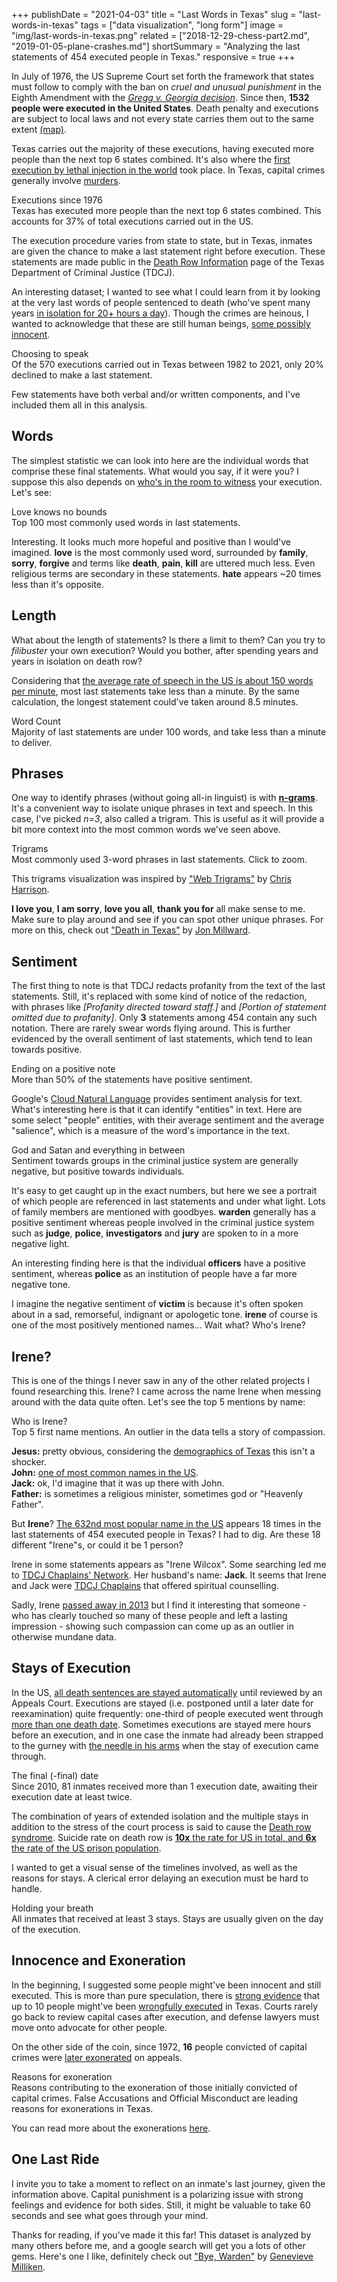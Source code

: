 +++
publishDate = "2021-04-03"
title = "Last Words in Texas"
slug = "last-words-in-texas"
tags = ["data visualization", "long form"]
image = "img/last-words-in-texas.png"
related = ["2018-12-29-chess-part2.md", "2019-01-05-plane-crashes.md"]
shortSummary = "Analyzing the last statements of 454 executed people in Texas."
responsive = true
+++

In July of 1976, the US Supreme Court set forth the framework that states must follow to comply with the ban on _cruel and unusual punishment_ in the Eighth Amendment with the _[Gregg v. Georgia decision](https://en.wikipedia.org/wiki/Gregg_v._Georgia#Decision_of_the_Court)_. Since then, **1532 people were executed in the United States**. Death penalty and executions are subject to local laws and not every state carries them out to the same extent [(map)](https://en.wikipedia.org/wiki/Capital_punishment_in_the_United_States#/media/File:Death_penalty_in_the_United_States_with_hiatuses.svg).

Texas carries out the majority of these executions, having executed more people than the next top 6 states combined. It's also where the [first execution by lethal injection in the world](https://en.wikipedia.org/wiki/Capital_punishment_in_Texas) took place. In Texas, capital crimes generally involve [murders](https://en.wikipedia.org/wiki/Capital_punishment_in_Texas#Capital_crimes).

<div>
	<div class="viz-title">Executions since 1976</div>
	<div class="viz-subtitle">Texas has executed more people than the next top 6 states combined. This accounts for 37% of total executions carried out in the US.</div>
	<div id="executionTotals" class="viz"></div>
</div>

The execution procedure varies from state to state, but in Texas, inmates are given the chance to make a last statement right before execution. These statements are made public in the [Death Row Information](https://www.tdcj.texas.gov/death_row/dr_executed_offenders.html) page of the Texas Department of Criminal Justice (TDCJ).

An interesting dataset; I wanted to see what I could learn from it by looking at the very last words of people sentenced to death (who've spent many years [in isolation for 20+ hours a day](https://www.themarshallproject.org/2017/07/23/condemned-to-death-and-solitary-confinement)). Though the crimes are heinous, I wanted to acknowledge that these are still human beings, [some possibly innocent](https://deathpenaltyinfo.org/policy-issues/innocence).

<div>
	<div class="viz-title">Choosing to speak</div>
	<div class="viz-subtitle">Of the 570 executions carried out in Texas between 1982 to 2021, only 20% declined to make a last statement.</div>
	<div id="lastStatementRatio" class="viz"></div>
</div>

Few statements have both verbal and/or written components, and I've included them all in this analysis.

## Words

The simplest statistic we can look into here are the individual words that comprise these final statements. What would you say, if it were you? I suppose this also depends on [who's in the room to witness](https://www.tdcj.texas.gov/divisions/vs/viewing_executions.html) your execution. Let's see:

<div>
	<div class="viz-title">Love knows no bounds</div>
	<div class="viz-subtitle">Top 100 most commonly used words in last statements.</div>
	<div id="most-common-words" class="viz"></div>
</div>

Interesting. It looks much more hopeful and positive than I would've imagined. <span class="wordFreq">**love**</span> is the most commonly used word, surrounded by <span class="wordFreq">**family**</span>, <span class="wordFreq">**sorry**</span>, <span class="wordFreq">**forgive**</span> and terms like <span class="wordFreq">**death**</span>, <span class="wordFreq">**pain**</span>, <span class="wordFreq">**kill**</span> are uttered much less. Even religious terms are secondary in these statements. <span class="wordFreq">**hate**</span> appears ~20 times less than it's opposite.

## Length

What about the length of statements? Is there a limit to them? Can you try to _filibuster_ your own execution? Would you bother, after spending years and years in isolation on death row?

Considering that [the average rate of speech in the US is about 150 words per minute](http://www.ncvs.org/ncvs/tutorials/voiceprod/tutorial/quality.html), most last statements take less than a minute. By the same calculation, the longest statement could've taken around 8.5 minutes.

<div>
	<div class="viz-title">Word Count</div>
	<div class="viz-subtitle">Majority of last statements are under 100 words, and take less than a minute to deliver.</div>
	<div id="statement-lengths" class="viz"></div>
</div>

## Phrases

One way to identify phrases (without going all-in linguist) is with [**n-grams**](https://en.wikipedia.org/wiki/N-gram). It's a convenient way to isolate unique phrases in text and speech. In this case, I've picked _n=3_, also called a trigram. This is useful as it will provide a bit more context into the most common words we've seen above.

<div>
	<div class="viz-title">Trigrams</div>
	<div class="viz-subtitle">Most commonly used 3-word phrases in last statements. Click to zoom.</div>
	<div id="trigrams" class="viz"></div>
</div>

This trigrams visualization was inspired by ["Web Trigrams"](https://www.chrisharrison.net/index.php/Visualizations/WebTrigrams) by [Chris Harrison](https://www.chrisharrison.net/).

**I love you**, **I am sorry**, **love you all**, **thank you for** all make sense to me. Make sure to play around and see if you can spot other unique phrases. For more on this, check out ["Death in Texas"](https://jonmillward.com/blog/psychological-subtleties/death-in-texas-analyzing-the-last-words-of-478-death-row-prisoners/) by [Jon Millward](https://jonmillward.com/blog/).

## Sentiment

The first thing to note is that TDCJ redacts profanity from the text of the last statements. Still, it's replaced with some kind of notice of the redaction, with phrases like _[Profanity directed toward staff.]_ and _[Portion of statement omitted due to profanity]_. Only **3** statements among 454 contain any such notation. There are rarely swear words flying around. This is further evidenced by the overall sentiment of last statements, which tend to lean towards positive.

<div>
	<div class="viz-title">Ending on a positive note</div>
	<div class="viz-subtitle">More than 50% of the statements have positive sentiment.</div>
	<div id="statementSentiment" class="viz"></div>
</div>

Google's [Cloud Natural Language](https://cloud.google.com/natural-language) provides sentiment analysis for text. What's interesting here is that it can identify "entities" in text. Here are some select "people" entities, with their average sentiment and the average "salience", which is a measure of the word's importance in the text.

<div>
	<div class="viz-title">God and Satan and everything in between</div>
	<div class="viz-subtitle">Sentiment towards groups in the criminal justice system are generally negative, but positive towards individuals.</div>
	<div id="person-sentiment" class="viz"></div>
</div>

It's easy to get caught up in the exact numbers, but here we see a portrait of which people are referenced in last statements and under what light. Lots of family members are mentioned with goodbyes. <span class="statementSentiment">**warden**</span> generally has a positive sentiment whereas people involved in the criminal justice system such as <span class="statementSentiment">**judge**</span>, <span class="statementSentiment">**police**</span>, <span class="statementSentiment">**investigators**</span> and <span class="statementSentiment">**jury**</span> are spoken to in a more negative light.

An interesting finding here is that the individual <span class="statementSentiment">**officers**</span> have a positive sentiment, whereas <span class="statementSentiment">**police**</span> as an institution of people have a far more negative tone.

I imagine the negative sentiment of <span class="statementSentiment">**victim**</span> is because it's often spoken about in a sad, remorseful, indignant or apologetic tone. <span class="statementSentiment">**irene**</span> of course is one of the most positively mentioned names... Wait what? Who's Irene?

## Irene?

This is one of the things I never saw in any of the other related projects I found researching this. Irene? I came across the name Irene when messing around with the data quite often. Let's see the top 5 mentions by name:

<div>
	<div class="viz-title">Who is Irene?</div>
	<div class="viz-subtitle">Top 5 first name mentions. An outlier in the data tells a story of compassion.</div>
	<div id="firstNames" class="viz"></div>
</div>

**Jesus:** pretty obvious, considering the [demographics of Texas](https://en.wikipedia.org/wiki/Demographics_of_Texas#Religion) this isn't a shocker.\
**John:** [one of most common names in the US](<https://en.wikipedia.org/wiki/John_(given_name)#Name_statistics>).\
**Jack:** ok, I'd imagine that it was up there with John.\
**Father:** is sometimes a religious minister, sometimes god or "Heavenly Father".

But **Irene**? [The 632nd most popular name in the US](<https://en.wikipedia.org/wiki/Irene_(given_name)>) appears 18 times in the last statements of 454 executed people in Texas? I had to dig. Are these 18 different "Irene"s, or could it be 1 person?

Irene in some statements appears as "Irene Wilcox". Some searching led me to [TDCJ Chaplains' Network](http://www.preciousheart.net/chaplaincy/Prison_Ministries.htm). Her husband's name: **Jack**. It seems that Irene and Jack were [TDCJ Chaplains](https://www.tdcj.texas.gov/TDCJ_chaplains.html) that offered spiritual counselling.

Sadly, Irene [passed away in 2013](https://www.newhopefh.com/obituary/irene-wilcox) but I find it interesting that someone - who has clearly touched so many of these people and left a lasting impression - showing such compassion can come up as an outlier in otherwise mundane data.

## Stays of Execution

In the US, [all death sentences are stayed automatically](https://en.wikipedia.org/wiki/Stay_of_execution) until reviewed by an Appeals Court. Executions are stayed (i.e. postponed until a later date for reexamination) quite frequently: one-third of people executed went through [more than one death date](https://www.themarshallproject.org/2021/02/10/what-120-executions-tell-us-about-criminal-justice-in-america). Sometimes executions are stayed mere hours before an execution, and in one case the inmate had already been strapped to the gurney with [the needle in his arms](https://www.straightdope.com/21341822/when-someone-is-executed-by-lethal-injection-do-they-swab-off-the-arm-first) when the stay of execution came through.

<div>
	<div class="viz-title">The final (-final) date</div>
	<div class="viz-subtitle">Since 2010, 81 inmates received more than 1 execution date, awaiting their execution date at least twice.</div>
	<div id="numStays" class="viz"></div>
</div>

The combination of years of extended isolation and the multiple stays in addition to the stress of the court process is said to cause the [Death row syndrome](http://jaapl.org/content/33/2/153). Suicide rate on death row is [**10x** the rate for US in total, and **6x** the rate of the US prison population](https://en.wikipedia.org/wiki/Death_row_phenomenon).

I wanted to get a visual sense of the timelines involved, as well as the reasons for stays. A clerical error delaying an execution must be hard to handle.

<div>
	<div class="viz-title">Holding your breath</div>
	<div class="viz-subtitle">All inmates that received at least 3 stays. Stays are usually given on the day of the execution.</div>
	<div id="stays" class="viz"></div>
</div>

## Innocence and Exoneration

In the beginning, I suggested some people might've been innocent and still executed. This is more than pure speculation, there is [strong evidence](https://tcadp.org/get-informed/wrongful-execution/) that up to 10 people might've been [wrongfully executed](https://deathpenaltyinfo.org/policy-issues/innocence/executed-but-possibly-innocent) in Texas. Courts rarely go back to review capital cases after execution, and defense lawyers must move onto advocate for other people.

On the other side of the coin, since 1972, **16** people convicted of capital crimes were [later exonerated](https://deathpenaltyinfo.org/policy-issues/innocence-database?filters%5Bstate%5D=Texas) on appeals.

<div>
	<div class="viz-title">Reasons for exoneration</div>
	<div class="viz-subtitle">Reasons contributing to the exoneration of those initially convicted of capital crimes. False Accusations and Official Misconduct are leading reasons for exonerations in Texas.</div>
	<div id="exonerations" class="viz"></div>
</div>

You can read more about the exonerations [here](https://deathpenaltyinfo.org/policy-issues/innocence/description-of-innocence-cases).

## One Last Ride

I invite you to take a moment to reflect on an inmate's last journey, given the information above. Capital punishment is a polarizing issue with strong feelings and evidence for both sides. Still, it might be valuable to take 60 seconds and see what goes through your mind.

<div id="lastRide"></div>

Thanks for reading, if you've made it this far! This dataset is analyzed by many others before me, and a google search will get you a lots of other gems. Here's one I like, definitely check out ["Bye, Warden"](https://www.arcgis.com/apps/Cascade/index.html?appid=cf10a403e053440985db6e839d1dcccb) by [Genevieve Milliken](https://genevievemilliken.com/).

<script>
	window.HMR_WEBSOCKET_PORT = 8080
</script>

<!--
<script type="module" src="//localhost:8080/index.js"></script>
-->
<script type="module" src="build/index.js"></script>
<link rel="stylesheet" href="build/index.css">
<link rel="stylesheet" href="build/leaflet.css">

